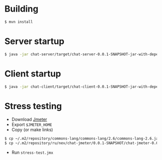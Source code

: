 # Building

```bash
$ mvn install
```

# Server startup

```bash
$ java -jar chat-server/target/chat-server-0.0.1-SNAPSHOT-jar-with-dependencies.jar --port=3128
```

# Client startup

```bash
$ java -jar chat-client/target/chat-client-0.0.1-SNAPSHOT-jar-with-dependencies.jar --host=localhost --port=3128
```

# Stress testing

- Download [Jmeter](http://jmeter.apache.org/)
- Export `$JMETER_HOME`
- Copy (or make links)

```bash
$ cp ~/.m2/repository/commons-lang/commons-lang/2.6/commons-lang-2.6.jar $JMETER_HOME/lib/ext/
$ cp ~/.m2/repository/ru/nev/chat-jmeter/0.0.1-SNAPSHOT/chat-jmeter-0.0.1-SNAPSHOT-jar-with-dependencies.jar $JMETER_HOME/lib/ext/
```

- Run `stress-test.jmx`
